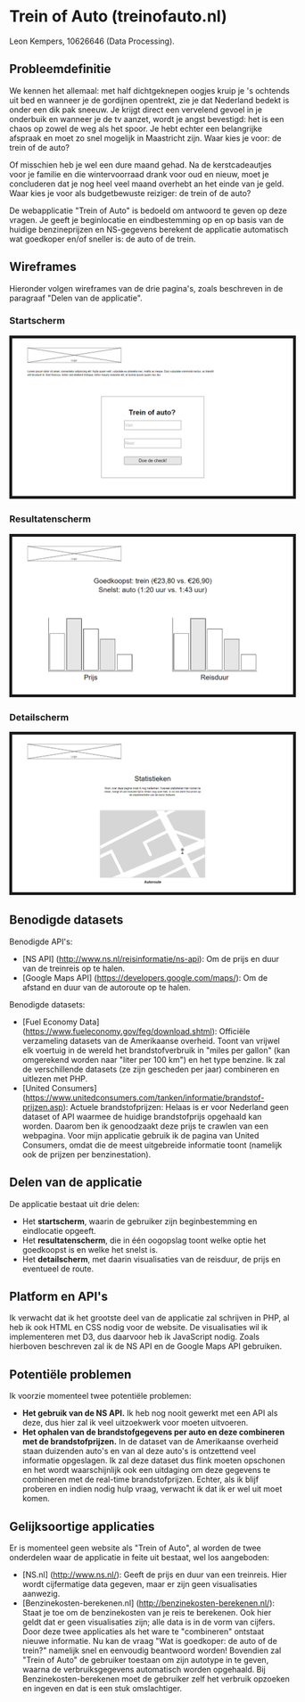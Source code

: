 # Trein of Auto (treinofauto.nl)
Leon Kempers, 10626646 (Data Processing).

## Probleemdefinitie
We kennen het allemaal: met half dichtgeknepen oogjes kruip je 's ochtends uit bed en wanneer je de gordijnen opentrekt, zie je dat Nederland bedekt is onder een dik pak sneeuw. Je krijgt direct een vervelend gevoel in je onderbuik en wanneer je de tv aanzet, wordt je angst bevestigd: het is een chaos op zowel de weg als het spoor. Je hebt echter een belangrijke afspraak en moet zo snel mogelijk in Maastricht zijn. Waar kies je voor: de trein of de auto?

Of misschien heb je wel een dure maand gehad. Na de kerstcadeautjes voor je familie en die wintervoorraad drank voor oud en nieuw, moet je concluderen dat je nog heel veel maand overhebt an het einde van je geld. Waar kies je voor als budgetbewuste reiziger: de trein of de auto?

De webapplicatie "Trein of Auto" is bedoeld om antwoord te geven op deze vragen. Je geeft je beginlocatie en eindbestemming op en op basis van de huidige benzineprijzen en NS-gegevens berekent de applicatie automatisch wat goedkoper en/of sneller is: de auto of de trein.


## Wireframes
Hieronder volgen wireframes van de drie pagina's, zoals beschreven in de paragraaf "Delen van de applicatie".

### Startscherm
<img src="doc/wireframes/start.png" border="5" />

### Resultatenscherm
<img src="doc/wireframes/resultaten.png" border="5" />

### Detailscherm
<img src="doc/wireframes/detail.png" border="5" />


## Benodigde datasets
Benodigde API's:
* [NS API] (http://www.ns.nl/reisinformatie/ns-api): Om de prijs en duur van de treinreis op te halen.
* [Google Maps API] (https://developers.google.com/maps/): Om de afstand en duur van de autoroute op te halen.

Benodigde datasets:
* [Fuel Economy Data] (https://www.fueleconomy.gov/feg/download.shtml): Officiële verzameling datasets van de Amerikaanse overheid. Toont van vrijwel elk voertuig in de wereld het brandstofverbruik in "miles per gallon" (kan omgerekend worden naar "liter per 100 km") en het type benzine. Ik zal de verschillende datasets (ze zijn gescheden per jaar) combineren en uitlezen met PHP.
* [United Consumers] (https://www.unitedconsumers.com/tanken/informatie/brandstof-prijzen.asp): Actuele brandstofprijzen</a>: Helaas is er voor Nederland geen dataset of API waarmee de huidige brandstofprijs opgehaald kan worden. Daarom ben ik genoodzaakt deze prijs te crawlen van een webpagina. Voor mijn applicatie gebruik ik de pagina van United Consumers, omdat die de meest uitgebreide informatie toont (namelijk ook de prijzen per benzinestation).


## Delen van de applicatie
De applicatie bestaat uit drie delen:
* Het **startscherm**, waarin de gebruiker zijn beginbestemming en eindlocatie opgeeft.
* Het **resultatenscherm**, die in één oogopslag toont welke optie het goedkoopst is en welke het snelst is.
* Het **detailscherm**, met daarin visualisaties van de reisduur, de prijs en eventueel de route.


## Platform en API's
Ik verwacht dat ik het grootste deel van de applicatie zal schrijven in PHP, al heb ik ook HTML en CSS nodig voor de website. De visualisaties wil ik implementeren met D3, dus daarvoor heb ik JavaScript nodig. Zoals hierboven beschreven zal ik de NS API en de Google Maps API gebruiken.


## Potentiële problemen
Ik voorzie momenteel twee potentiële problemen:
* **Het gebruik van de NS API.** Ik heb nog nooit gewerkt met een API als deze, dus hier zal ik veel uitzoekwerk voor moeten uitvoeren.
* **Het ophalen van de brandstofgegevens per auto en deze combineren met de brandstofprijzen.** In de dataset van de Amerikaanse overheid staan duizenden auto's en van al deze auto's is ontzettend veel informatie opgeslagen. Ik zal deze dataset dus flink moeten opschonen en het wordt waarschijnlijk ook een uitdaging om deze gegevens te combineren met de real-time brandstofprijzen. Echter, als ik blijf proberen en indien nodig hulp vraag, verwacht ik dat ik er wel uit moet komen.

## Gelijksoortige applicaties
Er is momenteel geen website als "Trein of Auto", al worden de twee onderdelen waar de applicatie in feite uit bestaat, wel los aangeboden:
* [NS.nl] (http://www.ns.nl/): Geeft de prijs en duur van een treinreis. Hier wordt cijfermatige data gegeven, maar er zijn geen visualisaties aanwezig.
* [Benzinekosten-berekenen.nl] (http://benzinekosten-berekenen.nl/): Staat je toe om de benzinekosten van je reis te berekenen. Ook hier geldt dat er geen visualisaties zijn; alle data is in de vorm van cijfers.
Door deze twee applicaties als het ware te "combineren" ontstaat nieuwe informatie. Nu kan de vraag "Wat is goedkoper: de auto of de trein?" namelijk snel en eenvoudig beantwoord worden! Bovendien zal "Trein of Auto" de gebruiker toestaan om zijn autotype in te geven, waarna de verbruiksgegevens automatisch worden opgehaald. Bij Benzinekosten-berekenen moet de gebruiker zelf het verbruik opzoeken en ingeven en dat is een stuk omslachtiger.